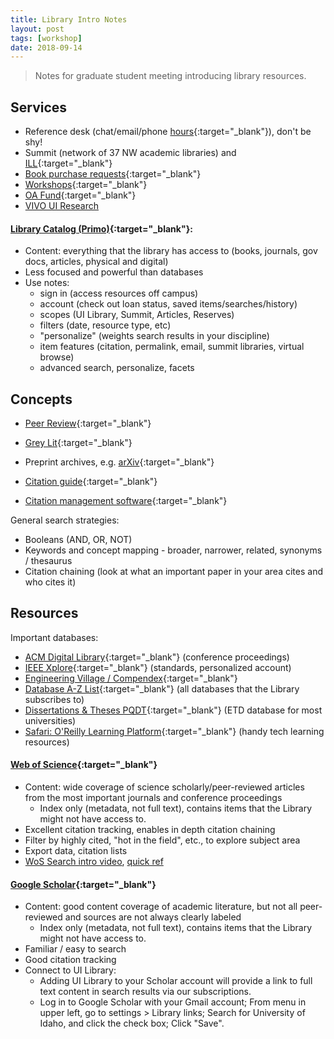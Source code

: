 ```yaml
---
title: Library Intro Notes
layout: post
tags: [workshop]
date: 2018-09-14
---
```


> Notes for graduate student meeting introducing library resources.

## Services

- Reference desk (chat/email/phone [hours](https://www.lib.uidaho.edu/about/hours.html#reference){:target="_blank"}), don't be shy!
- Summit (network of 37 NW academic libraries) and [ILL](https://www.lib.uidaho.edu/services/ill/){:target="_blank"}
- [Book purchase requests](https://www.lib.uidaho.edu/find/request.html){:target="_blank"}
- [Workshops](https://www.lib.uidaho.edu/services/workshops/){:target="_blank"}
- [OA Fund](https://www.lib.uidaho.edu/services/oapf/){:target="_blank"}
- [VIVO UI Research](http://vivo.nkn.uidaho.edu/individual/n33091)

#### [Library Catalog (Primo)](https://alliance-primo.hosted.exlibrisgroup.com/primo-explore/search?tab=everything&search_scope=everything&vid=UID){:target="_blank"}:

- Content: everything that the library has access to (books, journals, gov docs, articles, physical and digital)
- Less focused and powerful than databases
- Use notes:
    - sign in (access resources off campus)
    - account (check out loan status, saved items/searches/history)
    - scopes (UI Library, Summit, Articles, Reserves)
    - filters (date, resource type, etc)
    - "personalize" (weights search results in your discipline)
    - item features (citation, permalink, email, summit libraries, virtual browse)
    - advanced search, personalize, facets

## Concepts 

- [Peer Review](https://www.lib.ncsu.edu/tutorials/peerreview/){:target="_blank"}
- [Grey Lit](http://guides.library.cornell.edu/graylit){:target="_blank"}
- Preprint archives, e.g. [arXiv](https://arxiv.org/){:target="_blank"}

- [Citation guide](http://libguides.uidaho.edu/citing){:target="_blank"}
- [Citation management software](http://libguides.uidaho.edu/citation-management){:target="_blank"}

General search strategies:

- Booleans (AND, OR, NOT)
- Keywords and concept mapping - broader, narrower, related, synonyms / thesaurus
- Citation chaining (look at what an important paper in your area cites and who cites it)

## Resources 

Important databases: 

- [ACM Digital Library](http://ida.lib.uidaho.edu:2048/login?url=http://dl.acm.org/dl.cfm){:target="_blank"} (conference proceedings)
- [IEEE Xplore](http://ida.lib.uidaho.edu:2048/login?url=http://ieeexplore.ieee.org/){:target="_blank"} (standards, personalized account)
- [Engineering Village / Compendex](http://ida.lib.uidaho.edu:2048/login?url=https://www.engineeringvillage.com/){:target="_blank"}
- [Database A-Z List](https://libguides.uidaho.edu/az.php?s=131586){:target="_blank"} (all databases that the Library subscribes to)
- [Dissertations & Theses PQDT](http://ida.lib.uidaho.edu:2048/login?url=https://search.proquest.com/pqdtft/advanced?accountid=14551){:target="_blank"} (ETD database for most universities)
- [Safari: O'Reilly Learning Platform](http://ida.lib.uidaho.edu:2048/login?url=https://www.safaribooksonline.com/library/view/temporary-access/){:target="_blank"} (handy tech learning resources)

#### [Web of Science](http://ida.lib.uidaho.edu:2048/login?url=http://webofknowledge.com/UA){:target="_blank"}
 
- Content: wide coverage of science scholarly/peer-reviewed articles from the most important journals and conference proceedings
    - Index only (metadata, not full text), contains items that the Library might not have access to.
- Excellent citation tracking, enables in depth citation chaining
- Filter by highly cited, "hot in the field", etc., to explore subject area
- Export data, citation lists
- [WoS Search intro video](https://youtu.be/xwhy0JBHlMw), [quick ref](http://clarivate.libguides.com/ld.php?content_id=35888196)

#### [Google Scholar](https://scholar.google.com){:target="_blank"}

- Content: good content coverage of academic literature, but not all peer-reviewed and sources are not always clearly labeled
    - Index only (metadata, not full text), contains items that the Library might not have access to.
- Familiar / easy to search
- Good citation tracking
- Connect to UI Library:
    - Adding UI Library to your Scholar account will provide a link to full text content in search results via our subscriptions.
    - Log in to Google Scholar with your Gmail account; From menu in upper left, go to settings > Library links; Search for University of Idaho, and click the check box; Click "Save".
